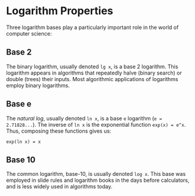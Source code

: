 # Logarithm Properties

Three logarithm bases play a particularly important role in the world of computer science:

## Base 2

The binary logarithm, usually denoted `lg x`, is a base 2 logarithm. This logarithm appears in algorithms that repeatedly halve (binary search) or double (trees) their inputs. Most algorithmic applications of logarithms employ binary logarithms.

## Base e

The _natural log_, usually denoted `ln x`, is a base `e` logarithm (`e = 2.71828...`). The inverse of `ln x` is the exponential function `exp(x) = e^x`. Thus, composing these functions gives us:

	exp(ln x) = x
	
## Base 10

The common logarithm, base-10, is usually denoted `log x`. This base was employed in slide rules and logarithm books in the days before calculators, and is less widely used in algorithms today. 